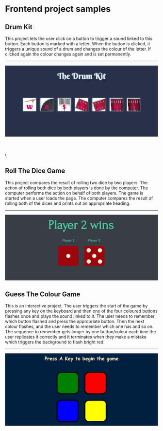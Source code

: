 # Frontend project samples

## Drum Kit

This project lets the user click on a button to trigger a sound linked to this button. Each button is marked with a letter. When the button is clicked, it triggers a unique sound of a drum and changes the colour of the letter. If clicked again the colour changes again and is set permanently.

***
![Drum Kit Screenshot](Drum%20Kit/screenshots/DrumKit1.png)
\
\
\
\
\
## Roll The Dice Game

This project compares the result of rolling two dice by two players. The action of rolling both dice by both players is done by the computer. 
The computer performs the action on behalf of both players. The game is started when a user loads the page. 
The computer compares the result of rolling both of the dices and prints out an appropriate heading.
***
![Drum Kit Screenshot](Roll%20The%20Dice%20Game/screenshots/RollTheDiceScreenshot.png)

## Guess The Colour Game

This is an interactive project. The user triggers the start of the game by pressing any key on the keyboard and then one of the four coloured buttons flashes once and plays the sound linked to it. The user needs to remember which button flashed and press the appropriate button. Then the next colour flashes, and the user needs to remember which one has and so on. The sequence to remember gets longer by one button/colour each time the user replicates it correctly and it terminates when they make a mistake which triggers the background to flash bright red.
***
![Drum Kit Screenshot](Guess%20The%20Color%20Game/screenshots/GuessTheColorGame.png)
